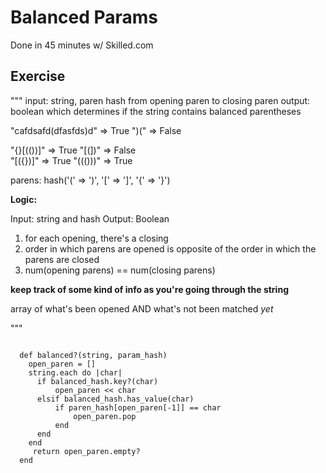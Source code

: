 # Balanced Params
Done in 45 minutes w/ Skilled.com

## Exercise

"""
input: string, paren hash from opening paren to closing paren
output: boolean which determines if the string contains balanced parentheses

"cafdsafd(dfasfds)d" => True
")(" => False

"[](){}[(())]" => True
"[(])"   => False  
"[({})]" => True
"((()))" => True

parens: hash('(' => ')', '[' => ']', '{' => '}') 

**Logic:**

Input: string and hash
Output: Boolean

1. for each opening, there's a closing
2. order in which parens are opened is opposite of the order in which the parens are closed
3. num(opening parens)  == num(closing parens) 

**keep track of some kind of info as you're going through the string**

array of what's been opened AND what's not been matched _yet_

"""
```param_hash = {'(' => ')', '[' => ']', '{' => '}'}

  def balanced?(string, param_hash)
    open_paren = []
    string.each do |char|
      if balanced_hash.key?(char)
          open_paren << char
      elsif balanced_hash.has_value(char)
          if paren_hash[open_paren[-1]] == char
              open_paren.pop
          end
      end
    end
     return open_paren.empty?
  end
  ```
  
  
  
